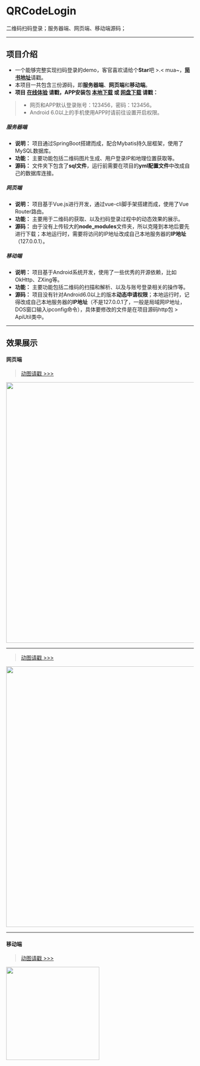 # QRCodeLogin
二维码扫码登录；服务器端、网页端、移动端源码；

----
## 项目介绍
- 一个能够完整实现扫码登录的demo，客官喜欢请给个**Star**吧 >.< mua~，[**简书地址**](https://www.jianshu.com/p/d5a7a3081bbf)请戳。
- 本项目一共包含三份源码，即**服务器端**、**网页端**和**移动端**。
- **项目 [在线体验](http://github.trunch.cn/) 请戳，APP安装包 [本地下载](http://res.trunch.cn/auth/auth.apk) 或 [网盘下载](https://pan.baidu.com/s/1Q76TcKfwkvH2czYfTYrqJg) 请戳：**
> - 网页和APP默认登录账号：123456，密码：123456。
> - Android 6.0以上的手机使用APP时请前往设置开启权限。
##### 服务器端
- **说明：** 项目通过SpringBoot搭建而成，配合Mybatis持久层框架，使用了MySQL数据库。
- **功能：** 主要功能包括二维码图片生成、用户登录IP和地理位置获取等。
- **源码：** 文件夹下包含了**sql文件**，运行前需要在项目的**yml配置文件**中改成自己的数据库连接。
##### 网页端
- **说明：** 项目基于Vue.js进行开发，通过vue-cli脚手架搭建而成，使用了Vue Router路由。
- **功能：** 主要用于二维码的获取、以及扫码登录过程中的动态效果的展示。
- **源码：** 由于没有上传较大的**node_modules**文件夹，所以克隆到本地后要先进行下载；本地运行时，需要将访问的IP地址改成自己本地服务器的**IP地址**（127.0.0.1）。
##### 移动端
- **说明：** 项目基于Android系统开发，使用了一些优秀的开源依赖，比如OkHttp、ZXing等。
- **功能：** 主要功能包括二维码的扫描和解析、以及与账号登录相关的操作等。
- **源码：** 项目没有针对Android6.0以上的版本**动态申请权限**；本地运行时，记得改成自己本地服务器的**IP地址**（不是127.0.0.1了，一般是局域网IP地址，DOS窗口输入ipconfig命令），具体要修改的文件是在项目源码http包 > ApiUtil类中。

---
## 效果展示
#### 网页端
> [动图请戳 >>>](https://upload-images.jianshu.io/upload_images/15955542-895dd1e14847420a.gif) 
<img src="https://github.com/HeyJC/Images/blob/master/web-loadcode.gif?raw=true" width="700" align=center />

---
> [动图请戳 >>>](https://upload-images.jianshu.io/upload_images/15955542-73b9422c0d2c63fd.gif) 
<img src="https://github.com/HeyJC/Images/blob/master/web-scancode.gif?raw=true" width="700" align=center />

---
#### 移动端
> [动图请戳 >>>](https://upload-images.jianshu.io/upload_images/15955542-ae1898781a012dfd.gif) 
<img src="https://github.com/HeyJC/Images/blob/master/app-scancode.gif?raw=true" width="250" align=center />
